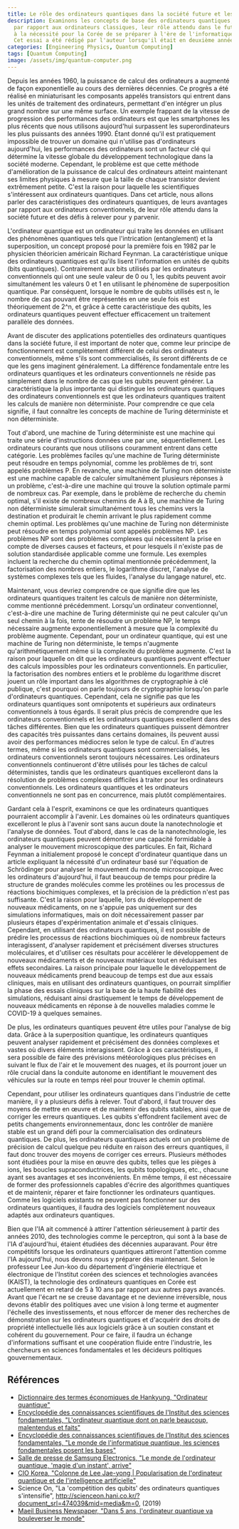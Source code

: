 ```yaml
---
title: Le rôle des ordinateurs quantiques dans la société future et les défis à relever
description: Examinons les concepts de base des ordinateurs quantiques, leurs avantages
  par rapport aux ordinateurs classiques, leur rôle attendu dans le futur, et réfléchissons
  à la nécessité pour la Corée de se préparer à l'ère de l'informatique quantique.
  Cet essai a été rédigé par l'auteur lorsqu'il était en deuxième année de lycée.
categories: [Engineering Physics, Quantum Computing]
tags: [Quantum Computing]
image: /assets/img/quantum-computer.png
---
```

Depuis les années 1960, la puissance de calcul des ordinateurs a augmenté de façon exponentielle au cours des dernières décennies. Ce progrès a été réalisé en miniaturisant les composants appelés transistors qui entrent dans les unités de traitement des ordinateurs, permettant d'en intégrer un plus grand nombre sur une même surface. Un exemple frappant de la vitesse de progression des performances des ordinateurs est que les smartphones les plus récents que nous utilisons aujourd'hui surpassent les superordinateurs les plus puissants des années 1990. Étant donné qu'il est pratiquement impossible de trouver un domaine qui n'utilise pas d'ordinateurs aujourd'hui, les performances des ordinateurs sont un facteur clé qui détermine la vitesse globale du développement technologique dans la société moderne. Cependant, le problème est que cette méthode d'amélioration de la puissance de calcul des ordinateurs atteint maintenant ses limites physiques à mesure que la taille de chaque transistor devient extrêmement petite. C'est la raison pour laquelle les scientifiques s'intéressent aux ordinateurs quantiques. Dans cet article, nous allons parler des caractéristiques des ordinateurs quantiques, de leurs avantages par rapport aux ordinateurs conventionnels, de leur rôle attendu dans la société future et des défis à relever pour y parvenir.

L'ordinateur quantique est un ordinateur qui traite les données en utilisant des phénomènes quantiques tels que l'intrication (entanglement) et la superposition, un concept proposé pour la première fois en 1982 par le physicien théoricien américain Richard Feynman. 
La caractéristique unique des ordinateurs quantiques est qu'ils lisent l'information en unités de qubits (bits quantiques). Contrairement aux bits utilisés par les ordinateurs conventionnels qui ont une seule valeur de 0 ou 1, les qubits peuvent avoir simultanément les valeurs 0 et 1 en utilisant le phénomène de superposition quantique. Par conséquent, lorsque le nombre de qubits utilisés est n, le nombre de cas pouvant être représentés en une seule fois est théoriquement de 2^n, et grâce à cette caractéristique des qubits, les ordinateurs quantiques peuvent effectuer efficacement un traitement parallèle des données.

Avant de discuter des applications potentielles des ordinateurs quantiques dans la société future, il est important de noter que, comme leur principe de fonctionnement est complètement différent de celui des ordinateurs conventionnels, même s'ils sont commercialisés, ils seront différents de ce que les gens imaginent généralement. La différence fondamentale entre les ordinateurs quantiques et les ordinateurs conventionnels ne réside pas simplement dans le nombre de cas que les qubits peuvent générer. La caractéristique la plus importante qui distingue les ordinateurs quantiques des ordinateurs conventionnels est que les ordinateurs quantiques traitent les calculs de manière non déterministe. Pour comprendre ce que cela signifie, il faut connaître les concepts de machine de Turing déterministe et non déterministe.

Tout d'abord, une machine de Turing déterministe est une machine qui traite une série d'instructions données une par une, séquentiellement. Les ordinateurs courants que nous utilisons couramment entrent dans cette catégorie. Les problèmes faciles qu'une machine de Turing déterministe peut résoudre en temps polynomial, comme les problèmes de tri, sont appelés problèmes P.
En revanche, une machine de Turing non déterministe est une machine capable de calculer simultanément plusieurs réponses à un problème, c'est-à-dire une machine qui trouve la solution optimale parmi de nombreux cas. Par exemple, dans le problème de recherche du chemin optimal, s'il existe de nombreux chemins de A à B, une machine de Turing non déterministe simulerait simultanément tous les chemins vers la destination et produirait le chemin arrivant le plus rapidement comme chemin optimal. Les problèmes qu'une machine de Turing non déterministe peut résoudre en temps polynomial sont appelés problèmes NP.
Les problèmes NP sont des problèmes complexes qui nécessitent la prise en compte de diverses causes et facteurs, et pour lesquels il n'existe pas de solution standardisée applicable comme une formule. Les exemples incluent la recherche du chemin optimal mentionnée précédemment, la factorisation des nombres entiers, le logarithme discret, l'analyse de systèmes complexes tels que les fluides, l'analyse du langage naturel, etc.

Maintenant, vous devriez comprendre ce que signifie dire que les ordinateurs quantiques traitent les calculs de manière non déterministe, comme mentionné précédemment. Lorsqu'un ordinateur conventionnel, c'est-à-dire une machine de Turing déterministe qui ne peut calculer qu'un seul chemin à la fois, tente de résoudre un problème NP, le temps nécessaire augmente exponentiellement à mesure que la complexité du problème augmente. Cependant, pour un ordinateur quantique, qui est une machine de Turing non déterministe, le temps n'augmente qu'arithmétiquement même si la complexité du problème augmente. C'est la raison pour laquelle on dit que les ordinateurs quantiques peuvent effectuer des calculs impossibles pour les ordinateurs conventionnels. En particulier, la factorisation des nombres entiers et le problème du logarithme discret jouent un rôle important dans les algorithmes de cryptographie à clé publique, c'est pourquoi on parle toujours de cryptographie lorsqu'on parle d'ordinateurs quantiques.
Cependant, cela ne signifie pas que les ordinateurs quantiques sont omnipotents et supérieurs aux ordinateurs conventionnels à tous égards. Il serait plus précis de comprendre que les ordinateurs conventionnels et les ordinateurs quantiques excellent dans des tâches différentes. Bien que les ordinateurs quantiques puissent démontrer des capacités très puissantes dans certains domaines, ils peuvent aussi avoir des performances médiocres selon le type de calcul. En d'autres termes, même si les ordinateurs quantiques sont commercialisés, les ordinateurs conventionnels seront toujours nécessaires.
Les ordinateurs conventionnels continueront d'être utilisés pour les tâches de calcul déterministes, tandis que les ordinateurs quantiques excelleront dans la résolution de problèmes complexes difficiles à traiter pour les ordinateurs conventionnels. Les ordinateurs quantiques et les ordinateurs conventionnels ne sont pas en concurrence, mais plutôt complémentaires.

Gardant cela à l'esprit, examinons ce que les ordinateurs quantiques pourraient accomplir à l'avenir. Les domaines où les ordinateurs quantiques excelleront le plus à l'avenir sont sans aucun doute la nanotechnologie et l'analyse de données. Tout d'abord, dans le cas de la nanotechnologie, les ordinateurs quantiques peuvent démontrer une capacité formidable à analyser le mouvement microscopique des particules. En fait, Richard Feynman a initialement proposé le concept d'ordinateur quantique dans un article expliquant la nécessité d'un ordinateur basé sur l'équation de Schrödinger pour analyser le mouvement du monde microscopique.
Avec les ordinateurs d'aujourd'hui, il faut beaucoup de temps pour prédire la structure de grandes molécules comme les protéines ou les processus de réactions biochimiques complexes, et la précision de la prédiction n'est pas suffisante. C'est la raison pour laquelle, lors du développement de nouveaux médicaments, on ne s'appuie pas uniquement sur des simulations informatiques, mais on doit nécessairement passer par plusieurs étapes d'expérimentation animale et d'essais cliniques. Cependant, en utilisant des ordinateurs quantiques, il est possible de prédire les processus de réactions biochimiques où de nombreux facteurs interagissent, d'analyser rapidement et précisément diverses structures moléculaires, et d'utiliser ces résultats pour accélérer le développement de nouveaux médicaments et de nouveaux matériaux tout en réduisant les effets secondaires. La raison principale pour laquelle le développement de nouveaux médicaments prend beaucoup de temps est due aux essais cliniques, mais en utilisant des ordinateurs quantiques, on pourrait simplifier la phase des essais cliniques sur la base de la haute fiabilité des simulations, réduisant ainsi drastiquement le temps de développement de nouveaux médicaments en réponse à de nouvelles maladies comme le COVID-19 à quelques semaines.

De plus, les ordinateurs quantiques peuvent être utiles pour l'analyse de big data. Grâce à la superposition quantique, les ordinateurs quantiques peuvent analyser rapidement et précisément des données complexes et vastes où divers éléments interagissent. Grâce à ces caractéristiques, il sera possible de faire des prévisions météorologiques plus précises en suivant le flux de l'air et le mouvement des nuages, et ils pourront jouer un rôle crucial dans la conduite autonome en identifiant le mouvement des véhicules sur la route en temps réel pour trouver le chemin optimal.

Cependant, pour utiliser les ordinateurs quantiques dans l'industrie de cette manière, il y a plusieurs défis à relever. Tout d'abord, il faut trouver des moyens de mettre en œuvre et de maintenir des qubits stables, ainsi que de corriger les erreurs quantiques. Les qubits s'effondrent facilement avec de petits changements environnementaux, donc les contrôler de manière stable est un grand défi pour la commercialisation des ordinateurs quantiques. De plus, les ordinateurs quantiques actuels ont un problème de précision de calcul quelque peu réduite en raison des erreurs quantiques, il faut donc trouver des moyens de corriger ces erreurs. Plusieurs méthodes sont étudiées pour la mise en œuvre des qubits, telles que les pièges à ions, les boucles supraconductrices, les qubits topologiques, etc., chacune ayant ses avantages et ses inconvénients.
En même temps, il est nécessaire de former des professionnels capables d'écrire des algorithmes quantiques et de maintenir, réparer et faire fonctionner les ordinateurs quantiques. Comme les logiciels existants ne peuvent pas fonctionner sur des ordinateurs quantiques, il faudra des logiciels complètement nouveaux adaptés aux ordinateurs quantiques.

Bien que l'IA ait commencé à attirer l'attention sérieusement à partir des années 2010, des technologies comme le perceptron, qui sont à la base de l'IA d'aujourd'hui, étaient étudiées des décennies auparavant. Pour être compétitifs lorsque les ordinateurs quantiques attireront l'attention comme l'IA aujourd'hui, nous devons nous y préparer dès maintenant.
Selon le professeur Lee Jun-koo du département d'ingénierie électrique et électronique de l'Institut coréen des sciences et technologies avancées (KAIST), la technologie des ordinateurs quantiques en Corée est actuellement en retard de 5 à 10 ans par rapport aux autres pays avancés. Avant que l'écart ne se creuse davantage et ne devienne irréversible, nous devons établir des politiques avec une vision à long terme et augmenter l'échelle des investissements, et nous efforcer de mener des recherches de démonstration sur les ordinateurs quantiques et d'acquérir des droits de propriété intellectuelle liés aux logiciels grâce à un soutien constant et cohérent du gouvernement. Pour ce faire, il faudra un échange d'informations suffisant et une coopération fluide entre l'industrie, les chercheurs en sciences fondamentales et les décideurs politiques gouvernementaux.

## Références
- [Dictionnaire des termes économiques de Hankyung, "Ordinateur quantique"](https://dic.hankyung.com/economy/view/?seq=11787)
- [Encyclopédie des connaissances scientifiques de l'Institut des sciences fondamentales, "L'ordinateur quantique dont on parle beaucoup, malentendus et faits"](https://www.ibs.re.kr/cop/bbs/BBSMSTR_000000000901/selectBoardArticle.do?nttId=14100)
- [Encyclopédie des connaissances scientifiques de l'Institut des sciences fondamentales, "Le monde de l'informatique quantique, les sciences fondamentales posent les bases"](https://www.ibs.re.kr/cop/bbs/BBSMSTR_000000000901/selectBoardArticle.do?nttId=14274)
- [Salle de presse de Samsung Electronics, "Le monde de l'ordinateur quantique, 'magie d'un instant', arrive"](https://news.samsung.com/kr/찰나의-마법-양자컴퓨터-세계가-온다)
- [CIO Korea, "Colonne de Lee Jae-yong \| Popularisation de l'ordinateur quantique et de l'intelligence artificielle"](https://www.ciokorea.com/news/38257)
- Science On, "La 'compétition des qubits' des ordinateurs quantiques s'intensifie", http://scienceon.hani.co.kr/?document_srl=474039&mid=media&m=0, (2019)
- [Maeil Business Newspaper, "Dans 5 ans, l'ordinateur quantique va bouleverser le monde"](https://www.mk.co.kr/news/business/view/2018/08/515351/)
